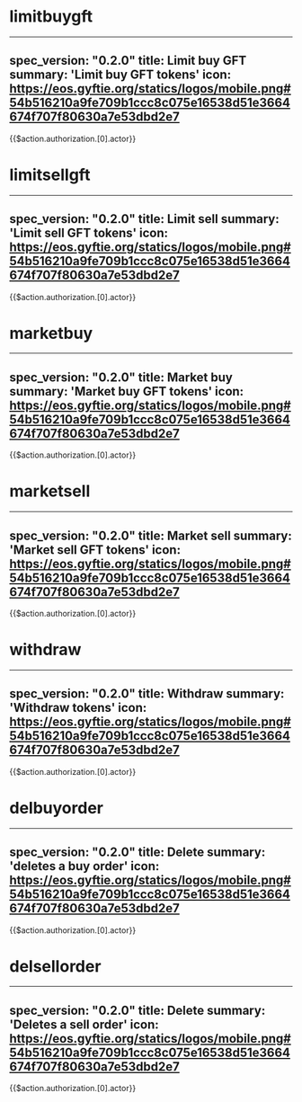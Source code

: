 <h1 class="contract">limitbuygft</h1>

---
spec_version: "0.2.0"
title: Limit buy GFT
summary: 'Limit buy GFT tokens'
icon: https://eos.gyftie.org/statics/logos/mobile.png#54b516210a9fe709b1ccc8c075e16538d51e3664674f707f80630a7e53dbd2e7
---

{{$action.authorization.[0].actor}}  

<h1 class="contract">limitsellgft</h1>

---
spec_version: "0.2.0"
title: Limit sell
summary: 'Limit sell GFT tokens'
icon: https://eos.gyftie.org/statics/logos/mobile.png#54b516210a9fe709b1ccc8c075e16538d51e3664674f707f80630a7e53dbd2e7
---

{{$action.authorization.[0].actor}}  

<h1 class="contract">marketbuy</h1>

---
spec_version: "0.2.0"
title: Market buy
summary: 'Market buy GFT tokens'
icon: https://eos.gyftie.org/statics/logos/mobile.png#54b516210a9fe709b1ccc8c075e16538d51e3664674f707f80630a7e53dbd2e7
---

{{$action.authorization.[0].actor}}  
   
<h1 class="contract">marketsell</h1>

---
spec_version: "0.2.0"
title: Market sell
summary: 'Market sell GFT tokens'
icon: https://eos.gyftie.org/statics/logos/mobile.png#54b516210a9fe709b1ccc8c075e16538d51e3664674f707f80630a7e53dbd2e7
---

{{$action.authorization.[0].actor}}  

<h1 class="contract">withdraw</h1>

---
spec_version: "0.2.0"
title: Withdraw
summary: 'Withdraw tokens'
icon: https://eos.gyftie.org/statics/logos/mobile.png#54b516210a9fe709b1ccc8c075e16538d51e3664674f707f80630a7e53dbd2e7
---

{{$action.authorization.[0].actor}}  
     
<h1 class="contract">delbuyorder</h1>

---
spec_version: "0.2.0"
title: Delete
summary: 'deletes a buy order'
icon: https://eos.gyftie.org/statics/logos/mobile.png#54b516210a9fe709b1ccc8c075e16538d51e3664674f707f80630a7e53dbd2e7
---

{{$action.authorization.[0].actor}}  
   
<h1 class="contract">delsellorder</h1>

---
spec_version: "0.2.0"
title: Delete
summary: 'Deletes a sell order'
icon: https://eos.gyftie.org/statics/logos/mobile.png#54b516210a9fe709b1ccc8c075e16538d51e3664674f707f80630a7e53dbd2e7
---

{{$action.authorization.[0].actor}}  
